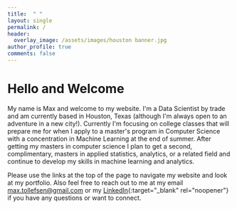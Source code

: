 ```yaml
---
title:  " "
layout: single
permalink: /
header:
  overlay_image: /assets/images/houston banner.jpg
author_profile: true
comments: false
---
```

# Hello and Welcome

My name is Max and welcome to my website. I'm a Data Scientist by trade and am currently based in Houston, Texas (although I'm always open to an adventure in a new city!). Currently I'm focusing on college classes that will prepare me for when I apply to a master's program in Computer Science with a concentration in Machine Learning at the end of summer. After getting my masters in computer science I plan to get a second, complimentary, masters in applied statistics, analytics, or a related field and continue to develop my skills in machine learning and analytics. 

Please use the links at the top of the page to navigate my website and look at my portfolio. Also feel free to reach out to me at my email [max.tollefsen@gmail.com](mailto:max.tollefsen@gmail.com) or my [LinkedIn](https://www.linkedin.com/in/max-tollefsen/){:target="_blank" rel="noopener"} if you have any questions or want to connect.
